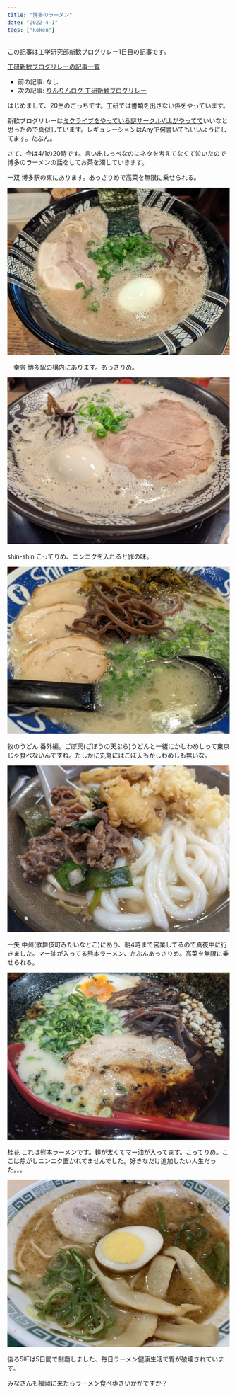 ```yaml
---
title: "博多のラーメン"
date: "2022-4-1"
tags: ["koken"]
---
```


この記事は工学研究部新歓ブログリレー1日目の記事です。

[工研新歓ブログリレーの記事一覧](https://gotti.dev/post/koken_blog_relay_2022_index)

- 前の記事: なし
- 次の記事: [りんりんログ 工研新歓ブログリレー](https://lnln.dev/blog/2022/04/02/%E5%B7%A5%E7%A0%94%E6%96%B0%E6%AD%93%E3%83%96%E3%83%AD%E3%82%B0%E3%83%AA%E3%83%AC%E3%83%BC2022/#more)

はじめまして、20生のごっちです。工研では書類を出さない係をやっています。

新歓ブログリレーは[ミクライブをやっている謎サークルVLLがやってて](https://note.com/mikuec/m/m0b57ac309ecc)いいなと思ったので真似しています。レギュレーションはAnyで何書いてもいいようにしてます。たぶん。

さて、今は4/1の20時です。言い出しっぺなのにネタを考えてなくて泣いたので博多のラーメンの話をしてお茶を濁していきます。

一双 博多駅の東にあります。あっさりめで高菜を無限に乗せられる。

![一双](./PXL_20220107_124902688.webp)

一幸舎 博多駅の構内にあります。あっさりめ。

![一幸舎](./PXL_20220327_095657020.webp)

shin-shin こってりめ、ニンニクを入れると罪の味。

![shin-shin](./PXL_20220328_171745205.webp)

牧のうどん 番外編。ごぼ天(ごぼうの天ぷら)うどんと一緒にかしわめしって東京じゃ食べないんですね。たしかに丸亀にはごぼ天もかしわめしも無いな。

![牧のうどん](./PXL_20220330_053904446.webp)

一矢 中州(歌舞伎町みたいなとこ)にあり、朝4時まで営業してるので真夜中に行きました。マー油が入ってる熊本ラーメン、たぶんあっさりめ。高菜を無限に乗せられる。

![一矢](./PXL_20220331_183623332.webp)

桂花 これは熊本ラーメンです。麺が太くてマー油が入ってます。こってりめ。ここは焦がしニンニク置かれてませんでした。好きなだけ追加したい人生だった。。。

![桂花](./_nil_a_-1509844805450633226-img1.webp)

後ろ5軒は5日間で制覇しました、毎日ラーメン健康生活で胃が破壊されています。

みなさんも福岡に来たらラーメン食べ歩きいかがですか？
